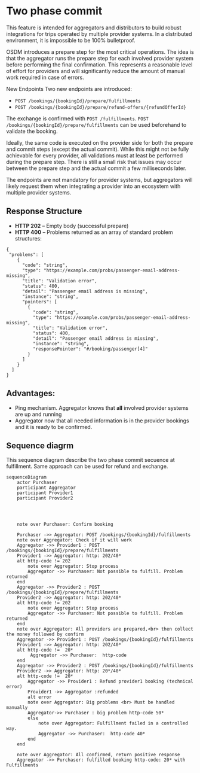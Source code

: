# Two phase commit
This feature is intended for aggregators and distributors to build robust integrations for trips operated by multiple provider systems.
In a distributed environment, it is impossible to be 100% bulletproof.

OSDM introduces a prepare step for the most critical operations.
The idea is that the aggregator runs the prepare step for each involved provider system before performing the final confirmation.
This represents a reasonable level of effort for providers and will significantly reduce the amount of manual work required in case of errors.

New Endpoints
Two new endpoints are introduced:
* `POST /bookings/{bookingId}/prepare/fulfillments`
* `POST /bookings/{bookingId}/prepare/refund-offers/{refundOfferId}`

The exchange is confirmed with `POST /fulfillments`.
`POST /bookings/{bookingId}/prepare/fulfillments` can be used beforehand to validate the booking.

Ideally, the same code is executed on the provider side for both the prepare and commit steps (except the actual commit).
While this might not be fully achievable for every provider, all validations must at least be performed during the prepare step.
There is still a small risk that issues may occur between the prepare step and the actual commit a few milliseconds later.

The endpoints are not mandatory for provider systems, but aggregators will likely request them when integrating a provider into an ecosystem with multiple provider systems.

## Response Structure
* **HTTP 202** – Empty body (successful prepare)
* **HTTP 400** – Problems returned as an array of standard problem structures:
```
{
 "problems": [
    {
      "code": "string",
      "type": "https://example.com/probs/passenger-email-address-missing",
      "title": "Validation error",
      "status": 400,
      "detail": "Passenger email address is missing",
      "instance": "string",
      "pointers": [
        {
          "code": "string",
          "type": "https://example.com/probs/passenger-email-address-missing",
          "title": "Validation error",
          "status": 400,
          "detail": "Passenger email address is missing",
          "instance": "string",
          "responsePointer": "#/booking/passenger[4]"
        }
      ]
    }
  ]
}
```
## Advantages:
- Ping mechanism. Aggregator knows that **all** involved provider systems are up and running
- Aggregator now that all needed information is in the provider bookings and it is ready to be confirmed.

## Sequence diagrm
This sequence diagram describe the two phase commit secuence at fulfillment. Same approach can be used for refund and exchange.

```mermaid
sequenceDiagram
    actor Purchaser
    participant Aggregator
    participant Provider1
    participant Provider2
    



    note over Purchaser: Confirm booking

    Purchaser ->> Aggregator: POST /bookings/{bookingId}/fulfillments
    note over Aggregator: Check if it will work
    Aggregator ->> Provider1 : POST /bookings/{bookingId}/prepare/fulfillments
    Provider1 ->> Aggregator: http: 202/40*
    alt http-code != 202
        note over Aggregator: Stop process
        Aggregator ->> Purchaser: Not possible to fulfill. Problem returned
    end
    Aggregator ->> Provider2 : POST /bookings/{bookingId}/prepare/fulfillments
    Provider2 ->> Aggregator: http: 202/40*
    alt http-code != 202
        note over Aggregator: Stop process    
        Aggregator ->> Purchaser: Not possible to fulfill. Problem returned
    end
    note over Aggregator: All providers are prepared,<br> then collect the money followed by confirm
    Aggregator ->> Provider1 : POST /bookings/{bookingId}/fulfillments
    Provider1 ->> Aggregator: http: 202/40*
    alt http-code !=  20*
         Aggregator ->> Purchaser:  http-code 
    end
    Aggregator ->> Provider2 : POST /bookings/{bookingId}/fulfillments
    Provider2 ->> Aggregator: http: 20*/40*
    alt http-code !=  20*
        Aggregator ->> Provider1 : Refund provider1 booking (technical error)
        Provider1 ->> Aggregator :refunded
        alt error
        note over Aggregator: Big problems <br> Must be handled manually
        Aggregator->> Purchaser : big problem http-code 50*
        else
            note over Aggregator: Fulfillment failed in a controlled way.
            Aggregator ->> Purchaser:  http-code 40*
        end
    end

    note over Aggregator: All confirmed, return positive response
    Aggregator ->> Purchaser: fulfilled booking http-code: 20* with Fulfillments

```
